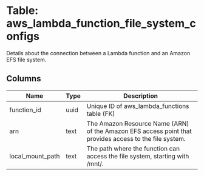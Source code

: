 
# Table: aws_lambda_function_file_system_configs
Details about the connection between a Lambda function and an Amazon EFS file system. 
## Columns
| Name        | Type           | Description  |
| ------------- | ------------- | -----  |
|function_id|uuid|Unique ID of aws_lambda_functions table (FK)|
|arn|text|The Amazon Resource Name (ARN) of the Amazon EFS access point that provides access to the file system.|
|local_mount_path|text|The path where the function can access the file system, starting with /mnt/.|
